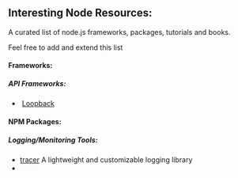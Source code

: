 ## Interesting Node Resources:

A curated list of node.js frameworks, packages, tutorials and books. 

Feel free to add and extend this list

#### Frameworks:

##### API Frameworks:

- ​	[Loopback](http://loopback.io/getting-started/)

#### NPM Packages:

##### Logging/Monitoring Tools:

- [tracer](https://www.npmjs.com/package/tracer) A lightweight and customizable logging library 
- ​
